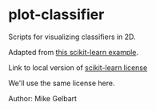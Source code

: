 # plot-classifier

Scripts for visualizing classifiers in 2D.

Adapted from [this scikit-learn example](http://scikit-learn.org/stable/auto_examples/svm/plot_iris.html).

Link to local version of [scikit-learn license](sklearn_license.txt)

We'll use the same license here.

Author: Mike Gelbart
